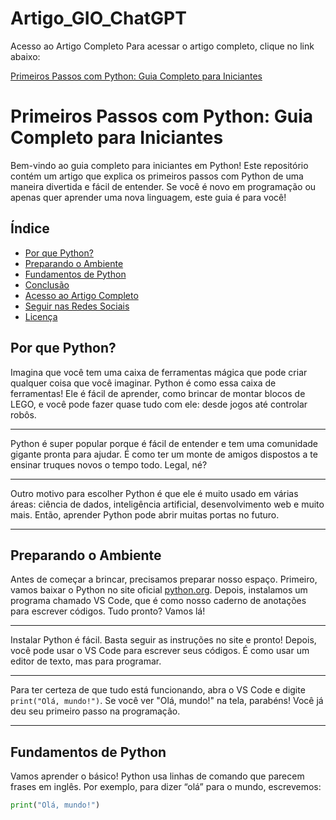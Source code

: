 # Artigo_GIO_ChatGPT

Acesso ao Artigo Completo
Para acessar o artigo completo, clique no link abaixo:

[Primeiros Passos com Python: Guia Completo para Iniciantes](https://web.dio.me/articles/primeiros-passos-com-python-guia-completo-para-iniciantes?back=%2Farticles&open-modal=true&page=1&order=oldest)

# Primeiros Passos com Python: Guia Completo para Iniciantes

Bem-vindo ao guia completo para iniciantes em Python! Este repositório contém um artigo que explica os primeiros passos com Python de uma maneira divertida e fácil de entender. Se você é novo em programação ou apenas quer aprender uma nova linguagem, este guia é para você!

## Índice

- [Por que Python?](#por-que-python)
- [Preparando o Ambiente](#preparando-o-ambiente)
- [Fundamentos de Python](#fundamentos-de-python)
- [Conclusão](#conclusão)
- [Acesso ao Artigo Completo](#acesso-ao-artigo-completo)
- [Seguir nas Redes Sociais](#seguir-nas-redes-sociais)
- [Licença](#licença)

## Por que Python?

Imagina que você tem uma caixa de ferramentas mágica que pode criar qualquer coisa que você imaginar. Python é como essa caixa de ferramentas! Ele é fácil de aprender, como brincar de montar blocos de LEGO, e você pode fazer quase tudo com ele: desde jogos até controlar robôs.

---

Python é super popular porque é fácil de entender e tem uma comunidade gigante pronta para ajudar. É como ter um monte de amigos dispostos a te ensinar truques novos o tempo todo. Legal, né?

---

Outro motivo para escolher Python é que ele é muito usado em várias áreas: ciência de dados, inteligência artificial, desenvolvimento web e muito mais. Então, aprender Python pode abrir muitas portas no futuro.

---

## Preparando o Ambiente

Antes de começar a brincar, precisamos preparar nosso espaço. Primeiro, vamos baixar o Python no site oficial [python.org](https://www.python.org). Depois, instalamos um programa chamado VS Code, que é como nosso caderno de anotações para escrever códigos. Tudo pronto? Vamos lá!

---

Instalar Python é fácil. Basta seguir as instruções no site e pronto! Depois, você pode usar o VS Code para escrever seus códigos. É como usar um editor de texto, mas para programar.

---

Para ter certeza de que tudo está funcionando, abra o VS Code e digite `print("Olá, mundo!")`. Se você ver "Olá, mundo!" na tela, parabéns! Você já deu seu primeiro passo na programação.

---

## Fundamentos de Python

Vamos aprender o básico! Python usa linhas de comando que parecem frases em inglês. Por exemplo, para dizer “olá” para o mundo, escrevemos:
```python
print("Olá, mundo!")
